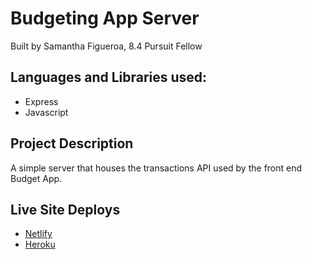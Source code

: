 # Budgeting App Server

Built by Samantha Figueroa, 8.4 Pursuit Fellow

## Languages and Libraries used:
* Express
* Javascript

## Project Description 
A simple server that houses the transactions API used by the front end Budget App. 

## Live Site Deploys
* [Netlify](https://golden-froyo-5e0cca.netlify.app)
* [Heroku](https://budget-app-sam.herokuapp.com/)
